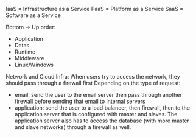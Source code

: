 IaaS = Infrastructure as a Service
PaaS = Platform as a Service
SaaS = Software as a Service

Bottom &rarr; Up order:
- Application
- Datas
- Runtime
- Middleware
- Linux/Windows

Network and Cloud Infra:
When users try to access the network, they should pass through a firewall first
Depending on the type of request:
- email: send the user to the email server then pass through another firewall before sending that email to internal servers
- application: send the user to a load balancer, then firewall, then to the application server that is configured with master and slaves. The application server also has to access the database (with more master and slave networks) through a firewall as well.

